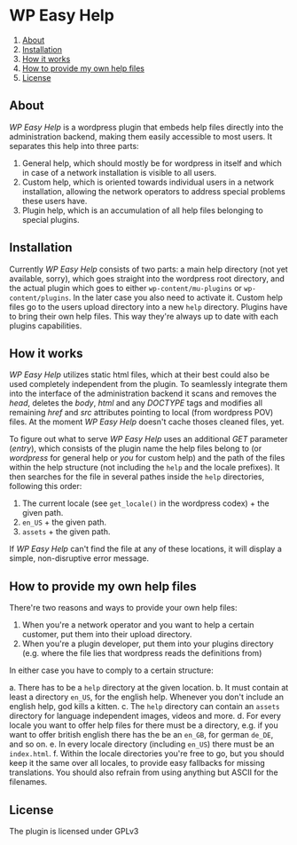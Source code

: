 # WP Easy Help #

1. [About](#about)
2. [Installation](#install)
3. [How it works](#how)
4. [How to provide my own help files](#how2)
5. [License](#license)

## <a name="about"/> About ##

*WP Easy Help* is a wordpress plugin that embeds help files
directly into the administration backend, making them easily accessible to most users.
It separates this help into three parts:

1. General help, which should mostly be for wordpress in itself and which
   in case of a network installation is visible to all users.
2. Custom help, which is oriented towards individual users in a network installation,
   allowing the network operators to address special problems these users have.
3. Plugin help, which is an accumulation of all help files belonging to special plugins.

## <a name="install"/> Installation ##

Currently *WP Easy Help* consists of two parts: a main help directory (not yet available, sorry),
which goes straight into the wordpress root directory, and the actual plugin which goes
to either `wp-content/mu-plugins` or `wp-content/plugins`. In the later case you also need
to activate it.
Custom help files go to the users upload directory into a new `help` directory.
Plugins have to bring their own help files. This way they're always up to date
with each plugins capabilities.

## <a name="how"/> How it works ##

*WP Easy Help* utilizes static html files, which at their best could also be used completely
independent from the plugin. To seamlessly integrate them into the interface of the
administration backend it scans and removes the *head*, deletes the *body*, *html* and any *DOCTYPE* tags
and modifies all remaining *href* and *src* attributes pointing to local (from wordpress POV) files.
At the moment *WP Easy Help* doesn't cache thoses cleaned files, yet.

To figure out what to serve *WP Easy Help* uses an additional *GET* parameter (*entry*), which consists
of the plugin name the help files belong to (or *wordpress* for general help or *you* for custom help)
and the path of the files within the help structure (not including the `help` and the locale prefixes).
It then searches for the file in several pathes inside the `help` directories, following this order:

1. The current locale (see `get_locale()` in the wordpress codex) + the given path.
2. `en_US` + the given path.
3. `assets` + the given path.

If *WP Easy Help* can't find the file at any of these locations, it will display a simple, non-disruptive error
message.


## <a name="how2"/> How to provide my own help files ##

There're two reasons and ways to provide your own help files:

1. When you're a network operator and you want to help a certain customer, put them into their upload directory.
2. When you're a plugin developer, put them into your plugins directory (e.g. where the file lies that wordpress reads the definitions from)

In either case you have to comply to a certain structure:

a. There has to be a `help` directory at the given location.
b. It must contain at least a directory `en_US`, for the english help. Whenever you don't include an english help, god kills a kitten.
c. The `help` directory can contain an `assets` directory for language independent images, videos and more.
d. For every locale you want to offer help files for there must be a directory, e.g. if you want to offer british english there
   has the be an `en_GB`, for german `de_DE`, and so on.
e. In every locale directory (including `en_US`) there must be an `index.html`.
f. Within the locale directories you're free to go, but you should keep it the same over all locales, to provide easy fallbacks for missing translations.
   You should also refrain from using anything but ASCII for the filenames.

## <a name="license"/> License ##

The plugin is licensed under GPLv3